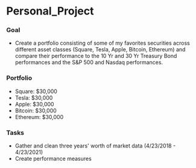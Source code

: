# Personal_Project

### Goal
* Create a portfolio consisting of some of my favorites securities across different asset classes (Square, Tesla, Apple, Bitcoin, Ethereum) and compare their performance to the 10 Yr and 30 Yr Treasury Bond performances and the S&P 500 and Nasdaq performances. 

### Portfolio
* Square: $30,000
* Tesla: $30,000
* Apple: $30,000
* Bitcoin: $30,000
* Ethereum: $30,000

### Tasks
* Gather and clean three years' worth of market data (4/23/2018 - 4/23/2021)
* Create performance measures
